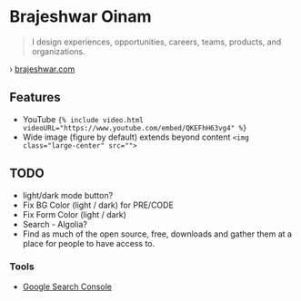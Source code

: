 # Brajeshwar Oinam

> I design experiences, opportunities, careers, teams, products, and organizations.

› [brajeshwar.com](https://brajeshwar.com)

## Features

- YouTube `{% include video.html videoURL="https://www.youtube.com/embed/QKEFhH63vg4" %}`
- Wide image (figure by default) extends beyond content `<img class="large-center" src="">`

## TODO

- light/dark mode button?
- Fix BG Color (light / dark) for PRE/CODE
- Fix Form Color  (light / dark)
- Search - Algolia?
- Find as much of the open source, free, downloads and gather them at a place for people to have access to.

### Tools

- [Google Search Console](https://search.google.com/search-console)
